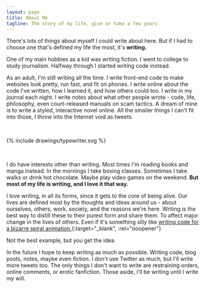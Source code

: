 ```yaml
---
layout: page
title: About Me
tagline: The story of my life, give or take a few years
---
```


There's lots of things about myself I could write about here. But if I had to choose one that's defined my life the most, it's **writing.**

One of my main hobbies as a kid was writing fiction. I went to college to study journalism. Halfway through I started writing code instead.

As an adult, I'm still writing all the time. I write front-end code to make websites look pretty, run fast, and fit on phones. I write online about the code I've written, how I learned it, and how others could too. I write in my journal each night. I write notes about what other people wrote - code, life, philosophy, even court-released manuals on scam tactics. A dream of mine is to write a styled, interactive novel online. All the smaller things I can't fit into those, I throw into the Internet void as tweets.

<br />

{% include drawings/typewriter.svg %}

<br />

I do have interests other than writing. Most times I'm reading books and manga instead. In the mornings I take boxing classes. Sometimes I take walks or drink hot chocolate. Maybe play video games on the weekend. **But most of my life is writing, and I love it that way.**

I love writing, in all its forms, since it gets to the core of being alive. Our lives are defined most by the thoughts and ideas around us - about ourselves, others, work, society, and the reasons we're here. Writing is the best way to distill these to their purest form and share them. To affect major change in the lives of others. Even if it's something silly like [writing code for a bizarre spiral animation.](https://codepen.io/max1128/pen/xEOLmg){:target="_blank", :rel="noopener"}

Not the best example, but you get the idea.

In the future I hope to keep writing as much as possible. Writing code, blog posts, notes, maybe even fiction. I don't use Twitter as much, but I'll write more tweets too. The only things I don't want to write are restraining orders, online comments, or erotic fanfiction. Those aside, I'll be writing until I write my will.
